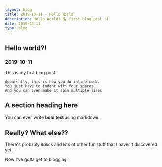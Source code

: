 ```yaml
---
layout: blog
title: 2019-10-11 - Hello World
description: Hello World! My first blog post :)
date: 2019-10-11
type: blog
---
```


## Hello world?!
### 2019-10-11

This is my first blog post.

    Apparently, this is how you do inline code.
    You just have to indent with four spaces
    And you can even make it span multiple lines

## A section heading here

You can even write **bold text** using markdown.

## Really? What else??

There's probably *italics* and lots of other fun stuff that I haven't discovered yet.

Now I've gotta get to blogging!